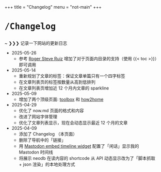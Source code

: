 +++
title = "Changelog"
menu = "not-main"
+++

# <pre>/Changelog</pre>

<div class="terminal-frame">

~ ❯❯❯ 记录一下网站的更新日志

- 2025-05-26
  - 参考 [Roger Steve Ruiz](https://write.rog.gr/writing/table-of-contents-for-your-hugo-pages/) 增加了对于页面内目录的支持（使用 \{\{< toc >\}\}）即可调用
- 2025-05-14
  - 重新规划了文章的标签：保证文章单篇只有一个四字标签
  - 在文章列表页的标签按数量从高到低排列
  - 在文章列表页增加近 12 个月内文章的 sparkline
- 2025-05-09
  - 增加了两个顶级页面: [toolbox](/toolbox) 和 [how2home](/how2home)
- 2025-04-29
  - 优化了 now.md 页面的格式和内容
  - 改进了网站字体管理
  - 优化了文章列表显示，现在会动态显示最近 12 个月的文章
- 2025-04-09
  - 添加了 Changelog （本页面）
  - 删除了导航中的「链接」
  - 用 [Mastodon embed timeline widget](https://gitlab.com/idotj/mastodon-embed-timeline) 配置了「闲话」显示我的 Mastodon 时间线
  - 将展示 neodb 在读内容的 shortcode 从 API 动态显示改为了「脚本抓取 + json 渲染」的本地处理方式

</div>
